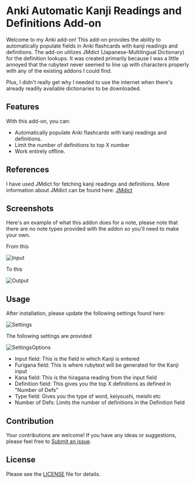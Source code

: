 # Anki Automatic Kanji Readings and Definitions Add-on

Welcome to my Anki add-on! This add-on provides the ability to automatically populate fields in Anki flashcards with kanji readings and definitions. The add-on utilizes JMdict (Japanese-Multilingual Dictionary) for the definition lookups. It was created primarily because I was a little annoyed that the rubytext never seemed to line up with characters properly with any of the existing addons I could find.

Plus, I didn't really get why I needed to use the internet when there's already readily available dictionaries to be downloaded.

## Features
With this add-on, you can:
- Automatically populate Anki flashcards with kanji readings and definitions.
- Limit the number of definitions to top X number
- Work entirely offline.

## References

I have used JMdict for fetching kanji readings and definitions.
More information about JMdict can be found here: [JMdict](https://www.edrdg.org/wiki/index.php/JMdict-EDICT_Dictionary_Project)

## Screenshots
Here's an example of what this addon does for a note, please note that there are no note types provided with the addon so you'll need to make your own.

From this

![Input](https://raw.githubusercontent.com/kit-nya/anki_furigana/master/docs/enter_text.png)

To this

![Output](https://raw.githubusercontent.com/kit-nya/anki_furigana/master/docs/tab_result.png)

## Usage

After installation, please update the following settings found here:

![Settings](https://raw.githubusercontent.com/kit-nya/anki_furigana/master/docs/settings_location.png)

The following settings are provided

![SettingsOptions](https://raw.githubusercontent.com/kit-nya/anki_furigana/master/docs/settings_example.png)

- Input field: This is the field in which Kanji is entered
- Furigana field: This is where rubytext will be generated for the Kanji input
- Kana field: This is the hiragana reading from the input field
- Definition field: This gives you the top X definitions as defined in "Number of Defs"
- Type field: Gives you the type of word, keiyoushi, meishi etc
- Number of Defs: Limits the number of definitions in the Definition field

## Contribution 

Your contributions are welcome! If you have any ideas or suggestions, please feel free to [Submit an issue](https://github.com/kit-nya/anki_furigana/issues/new).

## License

Please see the [LICENSE](https://raw.githubusercontent.com/kit-nya/anki_furigana/master/LICENSE) file for details.
